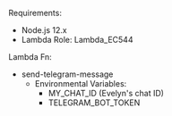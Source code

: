 Requirements:
- Node.js 12.x
- Lambda Role: Lambda_EC544

Lambda Fn:
- send-telegram-message
  - Environmental Variables:
    - MY_CHAT_ID (Evelyn's chat ID)
    - TELEGRAM_BOT_TOKEN